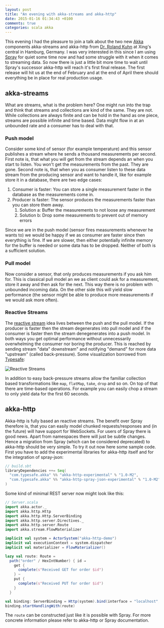 ```yaml
---
layout: post
title: "An evening with akka-streams and akka-http"
date: 2015-01-16 01:34:43 +0100
comments: true
categories: scala akka
---
```


This evening I had the pleasure to join a talk about the two new [Akka](http://akka.io/) components akka-streams and akka-http from [Dr. Roland Kuhn](http://rolandkuhn.com/) at Xing's central in Hamburg, Germany. I was very interested in this since I am using [Spray](http://spray.io/) for quiet some time now and had some struggle with it when it comes to streaming data. So now there is just a little bit more time to wait until Spray's successor akka-http will reach it's first final release. The first release will hit us at the end of February and at the end of April there should everything be in place for real production usage.

## akka-streams

What are streams, what is the problem here? One might run into the trap and think that streams and collections are kind of the same. They are not. While collections are always finite and can be hold in the hand as one piece, streams are possible infinite and time based. Data might flow in at an unbounded rate and a consumer has to deal with that.

### Push model

Consider some kind of sensor (for example temperature) and this sensor publishes a stream where he sends a thousand measurements per second. First note is, that what you will get from the stream depends an when you start to listen. You won't get the measurements from the past. They are gone. Second note is, that when you as consumer listen to these data stream from the producing sensor and want to handle it, like for example store it in a database, there are two edge cases:

1. Consumer is faster: You can store a single measurement faster in the database as the measurements come in.
2. Producer is faster: The sensor produces the measurements faster than you can store them away.
    1. Solution a: Buffer the measurements to not loose any measurement
    2. Solution b: Drop some measurements to prevent out of memory errors

Since we are in the push model (sensor fires measurements whenever he wants to) we would be happy if we as consumer are faster since then everything is fine. If we are slower, then either potentially infinite memory for the buffer is needed or some data has to be dropped. Neither of both is a sufficient solution.

### Pull model

Now consider a sensor, that only produces measurements if you ask him for. This is classical pull model an we as client could ask for a measurement, store it away and then ask for the next. This way there is no problem with unbounded incoming data. On the other side this will yield slow performance (the sensor might be able to produce more measurements if we would ask more often).

### Reactive Streams

The [reactive stream](http://www.reactive-streams.org/) idea lives between the push and the pull model. If the producer is faster then the stream degenerates into pull model and if the consumer is faster then the stream denegenerates into a push model. In both ways you get optimal performance without unnecessarily overwhelming the consumer nor boring the producer. This is reached by sending stream "data" downstream" and notifying "demand" for more data "upstream" (called back-pressure). Some visualization borrowed from [Typesafe](http://typesafe.com/):

![Reactive Streams](https://lh3.googleusercontent.com/_khRe-0lcq2nMlp886zUr7MDKyBanMXhy_2uN4X3Oxdq2qhES_g7QsO15NKvZHV4p_uz27jEqRBxezlcNGNXxFFFYT0FxMwfs4iY9YFnkTIw7Vlb6HY2oY58cJ4dlFFU)

In addition to easy back-pressure streams allow the familiar collection based transformations like `map`, `flatMap`, `take`, `drop` and so on. On top of that there are time-based operations. For example you can easily chop a stream to only yield data for the first 60 seconds.

## akka-http

Akka-http is fully based an reactive streams. The benefit over Spray therefore is, that you can easily model chunked requests/responses and (in the future) will have support for WebSockets. For users of Spray there is good news. Apart from namespaces there will just be subtle changes. Hence a migration from Spray (which can be considered deprecated) to akka-http should be very simple. To try it out now here some sample code. First you have to add the experimental libraries for akka-http itself and for the integration of spray-json:

```scala
// build.sbt
libraryDependencies ++= Seq(
  "com.typesafe.akka" %% "akka-http-experimental" % "1.0-M2",
  "com.typesafe.akka" %% "akka-http-spray-json-experimental" % "1.0-M2"
)
```

Some kind of minimal REST server now might look like this:

```scala
// Server.scala
import akka.actor._
import akka.http.Http
import akka.http.Http.ServerBinding
import akka.http.server.Directives._
import akka.http.server.Route
import akka.stream.FlowMaterializer

implicit val system = ActorSystem("akka-http-demo")
implicit val executionContext = system.dispatcher
implicit val materializer = FlowMaterializer()

lazy val route: Route =
  path("order" / HexIntNumber) { id ⇒
    get {
      complete(s"Received GET for order $id")
    } ~
    put {
      complete(s"Received PUT for order $id")
    }
  }

val binding: ServerBinding = Http(system).bind(interface = "localhost", port = 8080)
binding.startHandlingWith(route)
```

The `route` can be constructed just like it is possible with Spray. For more concrete information please refer to akka-http or Spray documentation.
